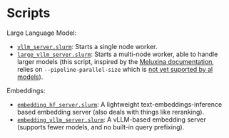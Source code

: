 # Scripts

Large Language Model:

* [`vllm_server.slurm`](./vllm_server.slurm): Starts a single node worker.
* [`large_vllm_server.slurm`](./large_vllm_server.slurm): Starts a multi-node worker, able to handle larger models (this script, inspired by the [Meluxina documentation](https://docs.lxp.lu/howto/llama3-vllm/), relies on `--pipeline-parallel-size` which is [not yet suported by al models](https://docs.vllm.ai/en/stable/serving/distributed_serving.html#details-for-distributed-inference-and-serving)).

Embeddings:

* [`embedding_hf_server.slurm`](./embedding_hf_server.slurm): A lightweight text-embeddings-inference based embedding server (also deals with things like reranking).
* [`embedding_vllm_server.slurm`](./embedding_vllm_server.slurm): A vLLM-based embedding server (supports fewer models, and no built-in query prefixing).
